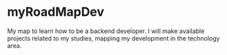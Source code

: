 # myRoadMapDev

My map to learn how to be a backend developer. I will make available projects related to my studies, mapping my development in the technology area.

